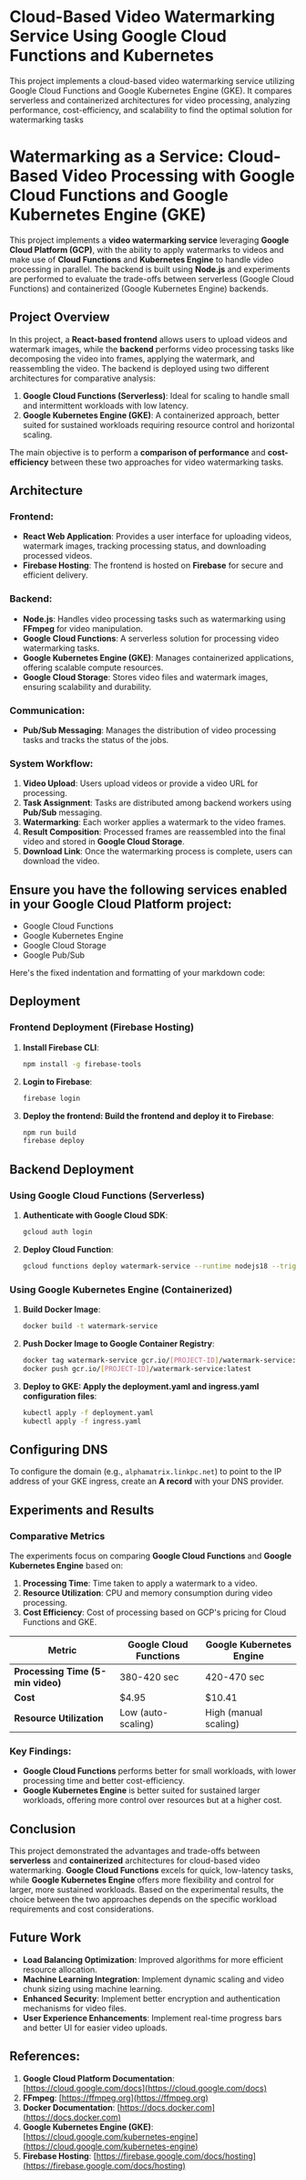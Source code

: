 # Cloud-Based Video Watermarking Service Using Google Cloud Functions and Kubernetes
 This project implements a cloud-based video watermarking service utilizing Google Cloud Functions and Google Kubernetes Engine (GKE). It compares serverless and containerized architectures for video processing, analyzing performance, cost-efficiency, and scalability to find the optimal solution for watermarking tasks

# Watermarking as a Service: Cloud-Based Video Processing with Google Cloud Functions and Google Kubernetes Engine (GKE)

This project implements a **video watermarking service** leveraging **Google Cloud Platform (GCP)**, with the ability to apply watermarks to videos and make use of **Cloud Functions** and **Kubernetes Engine** to handle video processing in parallel. The backend is built using **Node.js** and experiments are performed to evaluate the trade-offs between serverless (Google Cloud Functions) and containerized (Google Kubernetes Engine) backends.

## Project Overview

In this project, a **React-based frontend** allows users to upload videos and watermark images, while the **backend** performs video processing tasks like decomposing the video into frames, applying the watermark, and reassembling the video. The backend is deployed using two different architectures for comparative analysis:

1. **Google Cloud Functions (Serverless)**: Ideal for scaling to handle small and intermittent workloads with low latency.
2. **Google Kubernetes Engine (GKE)**: A containerized approach, better suited for sustained workloads requiring resource control and horizontal scaling.

The main objective is to perform a **comparison of performance** and **cost-efficiency** between these two approaches for video watermarking tasks.

## Architecture

### Frontend:
- **React Web Application**: Provides a user interface for uploading videos, watermark images, tracking processing status, and downloading processed videos.
- **Firebase Hosting**: The frontend is hosted on **Firebase** for secure and efficient delivery.

### Backend:
- **Node.js**: Handles video processing tasks such as watermarking using **FFmpeg** for video manipulation.
- **Google Cloud Functions**: A serverless solution for processing video watermarking tasks.
- **Google Kubernetes Engine (GKE)**: Manages containerized applications, offering scalable compute resources.
- **Google Cloud Storage**: Stores video files and watermark images, ensuring scalability and durability.

### Communication:
- **Pub/Sub Messaging**: Manages the distribution of video processing tasks and tracks the status of the jobs.
  
### System Workflow:
1. **Video Upload**: Users upload videos or provide a video URL for processing.
2. **Task Assignment**: Tasks are distributed among backend workers using **Pub/Sub** messaging.
3. **Watermarking**: Each worker applies a watermark to the video frames.
4. **Result Composition**: Processed frames are reassembled into the final video and stored in **Google Cloud Storage**.
5. **Download Link**: Once the watermarking process is complete, users can download the video.

## Ensure you have the following services enabled in your Google Cloud Platform project:
- Google Cloud Functions
- Google Kubernetes Engine
- Google Cloud Storage
- Google Pub/Sub

Here's the fixed indentation and formatting of your markdown code:


## Deployment

### Frontend Deployment (Firebase Hosting)

1. **Install Firebase CLI**:
   ```bash
   npm install -g firebase-tools
   ```

2. **Login to Firebase**:
   ```bash
   firebase login
   ```

3. **Deploy the frontend: Build the frontend and deploy it to Firebase**:
   ```bash
   npm run build
   firebase deploy
   ```

## Backend Deployment

### Using Google Cloud Functions (Serverless)

1. **Authenticate with Google Cloud SDK**:
   ```bash
   gcloud auth login
   ```

2. **Deploy Cloud Function**:
   ```bash
   gcloud functions deploy watermark-service --runtime nodejs18 --trigger-http
   ```

### Using Google Kubernetes Engine (Containerized)

1. **Build Docker Image**:
   ```bash
   docker build -t watermark-service
   ```

2. **Push Docker Image to Google Container Registry**:
   ```bash
   docker tag watermark-service gcr.io/[PROJECT-ID]/watermark-service:latest
   docker push gcr.io/[PROJECT-ID]/watermark-service:latest
   ```

3. **Deploy to GKE: Apply the deployment.yaml and ingress.yaml configuration files**:
   ```bash
   kubectl apply -f deployment.yaml
   kubectl apply -f ingress.yaml
   ```



## Configuring DNS

To configure the domain (e.g., `alphamatrix.linkpc.net`) to point to the IP address of your GKE ingress, create an **A record** with your DNS provider.

## Experiments and Results

### Comparative Metrics

The experiments focus on comparing **Google Cloud Functions** and **Google Kubernetes Engine** based on:
1. **Processing Time**: Time taken to apply a watermark to a video.
2. **Resource Utilization**: CPU and memory consumption during video processing.
3. **Cost Efficiency**: Cost of processing based on GCP's pricing for Cloud Functions and GKE.

| Metric                      | Google Cloud Functions | Google Kubernetes Engine |
|-----------------------------|------------------------|--------------------------|
| **Processing Time (5-min video)** | 380-420 sec            | 420-470 sec              |
| **Cost**                     | $4.95                  | $10.41                   |
| **Resource Utilization**     | Low (auto-scaling)     | High (manual scaling)    |

### Key Findings:
- **Google Cloud Functions** performs better for small workloads, with lower processing time and better cost-efficiency.
- **Google Kubernetes Engine** is better suited for sustained larger workloads, offering more control over resources but at a higher cost.

## Conclusion

This project demonstrated the advantages and trade-offs between **serverless** and **containerized** architectures for cloud-based video watermarking. **Google Cloud Functions** excels for quick, low-latency tasks, while **Google Kubernetes Engine** offers more flexibility and control for larger, more sustained workloads. Based on the experimental results, the choice between the two approaches depends on the specific workload requirements and cost considerations.

## Future Work
- **Load Balancing Optimization**: Improved algorithms for more efficient resource allocation.
- **Machine Learning Integration**: Implement dynamic scaling and video chunk sizing using machine learning.
- **Enhanced Security**: Implement better encryption and authentication mechanisms for video files.
- **User Experience Enhancements**: Implement real-time progress bars and better UI for easier video uploads.

## References:
1. **Google Cloud Platform Documentation**: [https://cloud.google.com/docs](https://cloud.google.com/docs)
2. **FFmpeg**: [https://ffmpeg.org](https://ffmpeg.org)
3. **Docker Documentation**: [https://docs.docker.com](https://docs.docker.com)
4. **Google Kubernetes Engine (GKE)**: [https://cloud.google.com/kubernetes-engine](https://cloud.google.com/kubernetes-engine)
5. **Firebase Hosting**: [https://firebase.google.com/docs/hosting](https://firebase.google.com/docs/hosting)
